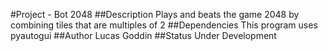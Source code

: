 #Project - Bot 2048
##Description
Plays and beats the game 2048 by combining tiles that are multiples of 2
##Dependencies
This program uses pyautogui
##Author
Lucas Goddin
##Status
Under Development
